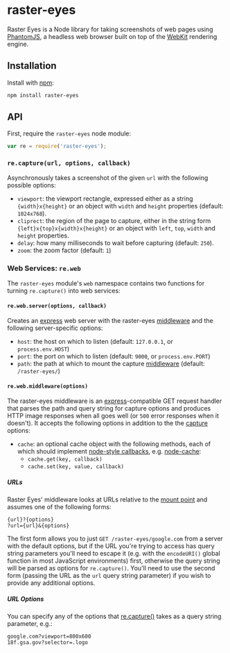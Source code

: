 # raster-eyes
Raster Eyes is a Node library for taking screenshots of web pages using [PhantomJS], a headless web browser built on top of the [WebKit] rendering engine.

## Installation
Install with [npm]:

```sh
npm install raster-eyes
```

## API
First, require the `raster-eyes` node module:

```js
var re = require('raster-eyes');
```

### <a name="capture"></a> `re.capture(url, options, callback)`
Asynchronously takes a screenshot of the given `url` with the following possible options:

* `viewport`: the viewport rectangle, expressed either as a string `{width}x{height}` or an object with `width` and `height` properties (default: `1024x768`).
* `cliprect`: the region of the page to capture, either in the string form `{left}x{top}x{width}x{height}` or an object with `left`, `top`, `width` and `height` properties.
* `delay`: how many milliseconds to wait before capturing (default: `250`).
* `zoom`: the zoom factor (default: `1`)

### Web Services: `re.web`
The `raster-eyes` module's `web` namespace contains two functions for turning `re.capture()` into web services:

#### <a name="server"></a> `re.web.server(options, callback)`
Creates an [express] web server with the raster-eyes [middleware](#middleware) and the following server-specific options:

* `host`: the host on which to listen (default: `127.0.0.1`, or `process.env.HOST`)
* `port`: the port on which to listen (default: `9000`, or `process.env.PORT`)
* `path`: the path at which to mount the capture [middleware](#middleware) (default: `/raster-eyes/`)

#### <a name="middleware"></a> `re.web.middleware(options)`
The raster-eyes middleware is an [express]-compatible GET request handler that parses the path and query string for capture options and produces HTTP image responses when all goes well (or `500` error responses when it doesn't). It accepts the following options in addition to the the [capture](#capture) options:

* `cache`: an optional cache object with the following methods, each of which should implement [node-style callbacks], e.g. [node-cache]:
  * `cache.get(key, callback)`
  * `cache.set(key, value, callback)`

##### URLs
Raster Eyes' middleware looks at URLs relative to the [mount point] and assumes one of the following forms:

```
{url}?{options}
?url={url}&{options}
```

The first form allows you to just `GET /raster-eyes/google.com` from a server with the default options, but if the URL you're trying to access has query string parameters you'll need to escape it (e.g. with the `encodeURI()` global function in most JavaScript environments) first, otherwise the query string will be parsed as options for `re.capture()`. You'll need to use the second form (passing the URL as the `url` query string parameter) if you wish to provide any additional options.

##### URL Options
You can specify any of the options that [re.capture()](#capture) takes as a query string parameter, e.g.:

```
google.com?viewport=800x600
18f.gsa.gov?selector=.logo
```

[npm]: https://www.npmjs.com/
[PhantomJS]: phantomjs.org/
[WebKit]: http://www.webkit.org/
[express]: http://expressjs.com/
[node-cache]: https://www.npmjs.com/package/node-cache
[node-style callbacks]: http://thenodeway.io/posts/understanding-error-first-callbacks/
[mount point]: http://expressjs.com/4x/api.html#app.use
